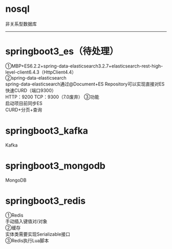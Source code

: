 # nosql
非关系型数据库<br>

************************************************************************************************************************

# springboot3_es（待处理）
①MBP+ES6.2.2+spring-data-elasticsearch3.2.7+elasticsearch-rest-high-level-client6.4.3（HttpClient4.4）<br>
②spring-data-elasticsearch<br>
spring-data-elasticsearch通过@Document+ES Repository可以实现直接对ES快速CURD（端口9300）<br>
HTTP：9200
TCP：9300（7.0废弃）
③功能<br>
启动项目前同步ES<br>
CURD+分页+查询<br>

# springboot3_kafka
Kafka<br>

# springboot3_mongodb
MongoDB<br>

# springboot3_redis
①Redis<br>
手动插入键值对/对象<br>
②缓存<br>
实体类需要实现Serializable接口<br>
③Redis执行Lua脚本<br>
